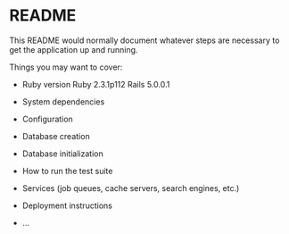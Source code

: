 # README

This README would normally document whatever steps are necessary to get the
application up and running.

Things you may want to cover:

* Ruby version
Ruby 2.3.1p112
Rails 5.0.0.1

* System dependencies

* Configuration

* Database creation

* Database initialization

* How to run the test suite

* Services (job queues, cache servers, search engines, etc.)

* Deployment instructions

* ...
